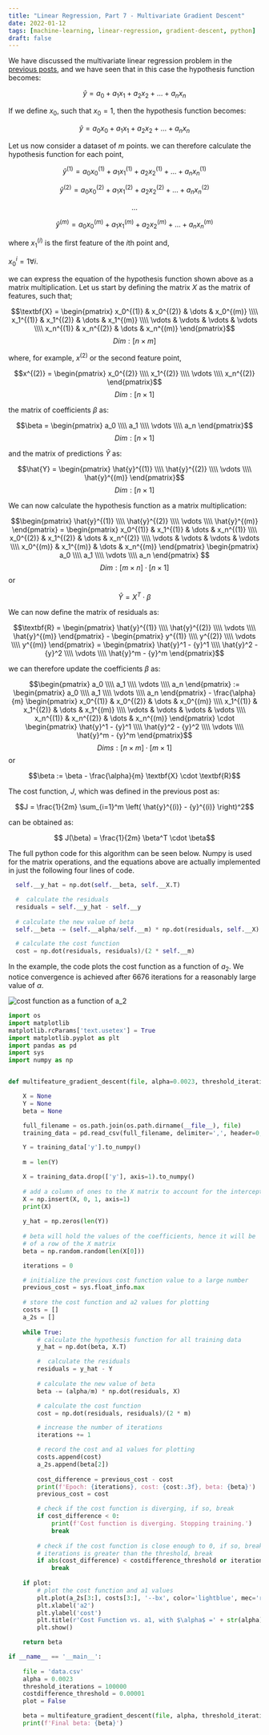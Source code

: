 ```yaml
---
title: "Linear Regression, Part 7 - Multivariate Gradient Descent"
date: 2022-01-12
tags: [machine-learning, linear-regression, gradient-descent, python]
draft: false
---
```


We have discussed the multivariate linear regression problem in the [previous posts](/post/ml_linearreg_multivariate), and we have seen that in this case the hypothesis function becomes:

$$\hat{y} = a_0 + a_1 x_1 +  a_2 x_2 + \dots +  a_n x_n$$

If we define $x_0$, such that $x_0 = 1$, then the hypothesis function becomes:

$$\hat{y} = a_0 x_0 + a_1 x_1 +  a_2 x_2 + \dots +  a_n x_n$$

Let us now consider a dataset of $m$ points. we can therefore calculate the hypothesis function for each point,

$$\hat{y}^{(1)} = a_0 x_0^{(1)} + a_1 x_1^{(1)} +  a_2 x_2^{(1)} + \dots +  a_n x_n^{(1)}$$

$$\hat{y}^{(2)} = a_0 x_0^{(2)} + a_1 x_1^{(2)} +  a_2 x_2^{(2)} + \dots +  a_n x_n^{(2)}$$

$$\dots$$

$$\hat{y}^{(m)} = a_0 x_0^{(m)}  + a_1 x_1^{(m)}  +  a_2 x_2^{(m)}  + \dots +  a_n x_n^{(m)}$$

where $x_1^{(i)}$ is the first feature of the $i$th point and,

$x_0^i = 1 \forall i$.

we can express the equation of the hypothesis function shown above as a matrix multiplication. Let us start by defining the matrix $X$ as the matrix of features, such that;

$$\textbf{X} = \begin{pmatrix}
x_0^{(1)} & x_0^{(2)} & \dots & x_0^{(m)} \\\\
x_1^{(1)} & x_1^{(2)} & \dots & x_1^{(m)} \\\\
\vdots & \vdots & \vdots & \vdots \\\\
x_n^{(1)} & x_n^{(2)} & \dots & x_n^{(m)}
\end{pmatrix}$$
$$Dim:[n \times m]$$

where, for example, $x^{(2)}$ or the second feature point,

$$x^{(2)} = \begin{pmatrix}
x_0^{(2)} \\\\
x_1^{(2)} \\\\
\vdots \\\\
x_n^{(2)}
\end{pmatrix}$$
$$Dim:[n \times 1]$$

the matrix of coefficients $\beta$ as:

$$\beta = \begin{pmatrix}
a_0 \\\\
a_1 \\\\
\vdots \\\\
a_n
\end{pmatrix}$$
$$Dim:[n \times 1]$$

and the matrix of predictions $\hat{Y}$ as:

$$\hat{Y} = \begin{pmatrix}
\hat{y}^{(1)} \\\\
\hat{y}^{(2)} \\\\
\vdots \\\\
\hat{y}^{(m)}
\end{pmatrix}$$
$$Dim:[n \times 1]$$

We can now calculate the hypothesis function as a matrix multiplication:

$$\begin{pmatrix}
\hat{y}^{(1)} \\\\
\hat{y}^{(2)} \\\\
\vdots \\\\
\hat{y}^{(m)}
\end{pmatrix} =
\begin{pmatrix}
x_0^{(1)} & x_1^{(1)} & \dots & x_n^{(1)} \\\\
x_0^{(2)} & x_1^{(2)} & \dots & x_n^{(2)} \\\\
\vdots & \vdots & \vdots & \vdots \\\\
x_0^{(m)} & x_1^{(m)} & \dots & x_n^{(m)}
\end{pmatrix}
\begin{pmatrix}
a_0 \\\\
a_1 \\\\
\vdots \\\\
a_n
\end{pmatrix}
$$
$$Dim:[m \times n] \cdot [n \times 1]$$
or

$$\hat{Y} = X^{T} \cdot \beta$$

We can now define the matrix of residuals as:

$$\textbf{R} =
\begin{pmatrix}
\hat{y}^{(1)} \\\\
\hat{y}^{(2)} \\\\
\vdots \\\\
\hat{y}^{(m)}
\end{pmatrix} -
\begin{pmatrix}
y^{(1)} \\\\
y^{(2)} \\\\
\vdots \\\\
y^{(m)}
\end{pmatrix} =
\begin{pmatrix}
\hat{y}^1 - {y}^1 \\\\
\hat{y}^2 - {y}^2 \\\\
\vdots \\\\
\hat{y}^m - {y}^m
\end{pmatrix}$$

we can therefore update the coefficients $\beta$ as:

$$\begin{pmatrix}
a_0 \\\\
a_1 \\\\
\vdots \\\\
a_n
\end{pmatrix} :=
\begin{pmatrix}
a_0 \\\\
a_1 \\\\
\vdots \\\\
a_n
\end{pmatrix} - \frac{\alpha}{m}
\begin{pmatrix}
x_0^{(1)} & x_0^{(2)} & \dots & x_0^{(m)} \\\\
x_1^{(1)} & x_1^{(2)} & \dots & x_1^{(m)} \\\\
\vdots & \vdots & \vdots & \vdots \\\\
x_n^{(1)} & x_n^{(2)} & \dots & x_n^{(m)}
\end{pmatrix} \cdot \begin{pmatrix}
\hat{y}^1 - {y}^1 \\\\
\hat{y}^2 - {y}^2 \\\\
\vdots \\\\
\hat{y}^m - {y}^m
\end{pmatrix}$$
$$Dims: [n \times m] \cdot [m \times 1]$$
or

$$\beta := \beta - \frac{\alpha}{m} \textbf{X} \cdot \textbf{R}$$

The cost function, $J$, which was defined in the previous post as:

$$J = \frac{1}{2m} \sum_{i=1}^m \left( \hat{y}^{(i)} - {y}^{(i)} \right)^2$$

can be obtained as:

$$ J(\beta) = \frac{1}{2m} \beta^T \cdot \beta$$

The full python code for this algorithm can be seen below. Numpy is used for the matrix operations, and the equations above are actually implemented in just the following four lines of code.

```python
  self.__y_hat = np.dot(self.__beta, self.__X.T)

  #  calculate the residuals
  residuals = self.__y_hat - self.__y
  
  # calculate the new value of beta
  self.__beta -= (self.__alpha/self.__m) * np.dot(residuals, self.__X)

  # calculate the cost function
  cost = np.dot(residuals, residuals)/(2 * self.__m)
```

In the example, the code plots the  cost function as a function of $a_2$. We notice convergence is achieved after 6676 iterations for a reasonably large value of $\alpha$.

![cost function as a function of $a_2$](/post/img/ml_linearreg_multivariatedescent_fig1.jpeg)

```python
import os
import matplotlib
matplotlib.rcParams['text.usetex'] = True
import matplotlib.pyplot as plt
import pandas as pd
import sys
import numpy as np


def multifeature_gradient_descent(file, alpha=0.0023, threshold_iterations=100000, costdifference_threshold=0.00001, plot=False):

    X = None
    Y = None
    beta = None

    full_filename = os.path.join(os.path.dirname(__file__), file)
    training_data = pd.read_csv(full_filename, delimiter=',', header=0, index_col=False)

    Y = training_data['y'].to_numpy()
    
    m = len(Y)

    X = training_data.drop(['y'], axis=1).to_numpy()
    
    # add a column of ones to the X matrix to account for the intercept, a0
    X = np.insert(X, 0, 1, axis=1)
    print(X)
    
    y_hat = np.zeros(len(Y))
    
    # beta will hold the values of the coefficients, hence it will be  the size 
    # of a row of the X matrix
    beta = np.random.random(len(X[0]))

    iterations = 0

    # initialize the previous cost function value to a large number
    previous_cost = sys.float_info.max
    
    # store the cost function and a2 values for plotting
    costs = []
    a_2s = []
    
    while True:
        # calculate the hypothesis function for all training data
        y_hat = np.dot(beta, X.T)

        #  calculate the residuals
        residuals = y_hat - Y
        
        # calculate the new value of beta
        beta -= (alpha/m) * np.dot(residuals, X)

        # calculate the cost function
        cost = np.dot(residuals, residuals)/(2 * m)

        # increase the number of iterations
        iterations += 1

        # record the cost and a1 values for plotting
        costs.append(cost)
        a_2s.append(beta[2])
        
        cost_difference = previous_cost - cost
        print(f'Epoch: {iterations}, cost: {cost:.3f}, beta: {beta}')
        previous_cost = cost

        # check if the cost function is diverging, if so, break
        if cost_difference < 0:
            print(f'Cost function is diverging. Stopping training.')
            break
        
        # check if the cost function is close enough to 0, if so, break or if the number of 
        # iterations is greater than the threshold, break
        if abs(cost_difference) < costdifference_threshold or iterations > threshold_iterations:
            break
    
    if plot:
        # plot the cost function and a1 values
        plt.plot(a_2s[3:], costs[3:], '--bx', color='lightblue', mec='red')
        plt.xlabel('a2')
        plt.ylabel('cost')
        plt.title(r'Cost Function vs. a1, with $\alpha$ =' + str(alpha))
        plt.show()

    return beta

if __name__ == '__main__':
    
    file = 'data.csv'
    alpha = 0.0023
    threshold_iterations = 100000
    costdifference_threshold = 0.00001
    plot = False

    beta = multifeature_gradient_descent(file, alpha, threshold_iterations, costdifference_threshold, plot)
    print(f'Final beta: {beta}')
```
